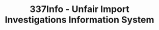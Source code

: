 ---
bigquery: https://console.cloud.google.com/bigquery?p=patents-public-data&d=usitc_investigations&page=dataset&project=sheets-management-319211
citation: US International Trade Commission 337Info Unfair Import Investigations Information
  System
contributors: US International Trade Comission
cost: None
description: US International Trade Commission 337Info Unfair Import Investigations
  Information System contains data on investigations done under Section 337. Section
  337 declares the infringement of certain statutory intellectual property rights
  and other forms of unfair competition in import trade to be unlawful practices.
  Most Section 337 investigations involve allegations of patent or registered trademark
  infringement.
documentation: FAQ and tutorial available on the site
last_edit: Mon, 04 Apr 2022 19:10:40 GMT
location: https://pubapps2.usitc.gov/337external/
maintained_by: US International Trade Comission
schema_fields: '[''endDateMarkmanHearing'', ''patentNumbers'', ''ouiiAttorney'', ''docketNo'',
  ''dateCreated'', ''startDateMarkmanHearing'', ''finalIdOnViolationIssue'', ''teoIdIssueDate'',
  ''trademarkNumbers'', ''investigationType'', ''dateOfPublicationFrNotice'', ''currentActiveALJ'',
  ''finalDetNoViolation'', ''htsNumbers'', ''reportingRequirements'', ''cafcAppeals'',
  ''scheduledEndDateEvidHear'', ''actualEndDateEvidHear'', ''publication_number'',
  ''investigationTermDate'', ''respondent'', ''ouiiParticipation'', ''finalIdOnViolationDue'',
  ''complainant'', ''finalDetViolation'', ''currentStatus'', ''markmanHearing'', ''targetDate'',
  ''dateComplaintFiled'', ''issueDateOtherNonFinal'', ''gcAttorney'', ''invUnfairAct'',
  ''scheduledStartDateEvidHear'', ''copyrightNumbers'', ''investigationNo'', ''teoIdDueDate'',
  ''lastUpdated'', ''teoProceedingInvolved'', ''patentNumber'', ''aljAssigned'', ''internalRemand'',
  ''title'', ''id'', ''teoReliefGranted'', ''actualStartDateEvidHear'']'
shortname: unfair_import_investigations
tags:
- import
- legal
- trade
timeframe: 2008-2021 (prior to 2008 downloadable as a JSON file)
title: 337Info - Unfair Import Investigations Information System
uuid: 2721f5ec-e599-4890-9265-9706719fc71e
---